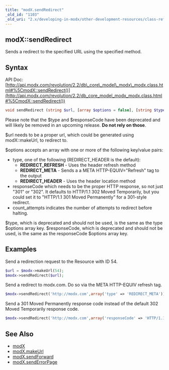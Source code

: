 ```yaml
---
title: "modX.sendRedirect"
_old_id: "1103"
_old_uri: "2.x/developing-in-modx/other-development-resources/class-reference/modx/modx.sendredirect"
---
```


## modX::sendRedirect

Sends a redirect to the specified URL using the specified method.

## **Syntax**

API Doc: [http://api.modx.com/revolution/2.2/db\_core\_model\_modx\_modx.class.html#%5CmodX::sendRedirect()](http://api.modx.com/revolution/2.2/db_core_model_modx_modx.class.html#%5CmodX::sendRedirect())

``` php 
void sendRedirect (string $url, [array $options = false], [string $type = ''], [string $responseCode])
```

Please note that the $type and $responseCode have been deprecated and will likely be removed in an upcoming release. **Do not rely on those**.

$url needs to be a proper url, which could be generated using modX::makeUrl, to redirect to.

$options accepts an array with one or more of the following key/value pairs:

- type, one of the following (REDIRECT\_HEADER is the default): 
  - **REDIRECT\_REFRESH** - Uses the header refresh method
  - **REDIRECT\_META** - Sends a a META HTTP-EQUIV="Refresh" tag to the output
  - **REDIRECT\_HEADER** - Uses the header location method
- responseCode which needs to be the proper HTTP response, so not just "301" or "302". It defaults to HTTP/1.1 302 Moved Temporarily, but you could set it to "HTTP/1.1 301 Moved Permanently" for a 301-style redirect.
- count\_attempts indicates the number of attempts to redirect before halting.

$type, which is deprecated and should not be used, is the same as the type $options array key. 
$responseCode, which is deprecated and should not be used, is the same as the responseCode $options array key.

## Examples

Send a redirection request to the Resource with ID 54.

``` php 
$url = $modx->makeUrl(54);
$modx->sendRedirect($url);
```

Send a redirect to modx.com. Do so via the META HTTP-EQUIV refresh tag.

``` php 
$modx->sendRedirect('http://modx.com',array('type' => 'REDIRECT_META'));
```

Send a 301 Moved Permanently response code instead of the default 302 Moved Temporarily response code.

``` php 
$modx->sendRedirect('http://modx.com',array('responseCode' => 'HTTP/1.1 301 Moved Permanently'));
```

## See Also

- [modX](extending-modx/core-model/modx "modX")
- [modX.makeUrl](extending-modx/core-model/modx/modx.makeurl "modX.makeUrl")
- [modX.sendForward](extending-modx/core-model/modx/modx.sendforward "modX.sendForward")
- [modX.sendErrorPage](extending-modx/core-model/modx/modx.senderrorpage "modX.sendErrorPage")